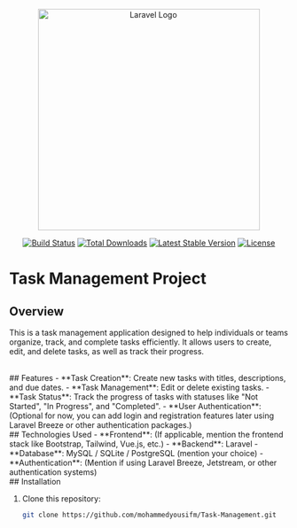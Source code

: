 <p align="center"><a href="https://laravel.com" target="_blank"><img src="https://raw.githubusercontent.com/laravel/art/master/logo-lockup/5%20SVG/2%20CMYK/1%20Full%20Color/laravel-logolockup-cmyk-red.svg" width="400" alt="Laravel Logo"></a></p>

<p align="center">
<a href="https://github.com/laravel/framework/actions"><img src="https://github.com/laravel/framework/workflows/tests/badge.svg" alt="Build Status"></a>
<a href="https://packagist.org/packages/laravel/framework"><img src="https://img.shields.io/packagist/dt/laravel/framework" alt="Total Downloads"></a>
<a href="https://packagist.org/packages/laravel/framework"><img src="https://img.shields.io/packagist/v/laravel/framework" alt="Latest Stable Version"></a>
<a href="https://packagist.org/packages/laravel/framework"><img src="https://img.shields.io/packagist/l/laravel/framework" alt="License"></a>
</p>

# Task Management Project

## Overview
This is a task management application designed to help individuals or teams organize, track, and complete tasks efficiently. It allows users to create, edit, and delete tasks, as well as track their progress.

<br>
## Features
- **Task Creation**: Create new tasks with titles, descriptions, and due dates.
- **Task Management**: Edit or delete existing tasks.
- **Task Status**: Track the progress of tasks with statuses like "Not Started", "In Progress", and "Completed".
- **User Authentication**: (Optional for now, you can add login and registration features later using Laravel Breeze or other authentication packages.)
<br>
## Technologies Used
- **Frontend**: (If applicable, mention the frontend stack like Bootstrap, Tailwind, Vue.js, etc.)
- **Backend**: Laravel
- **Database**: MySQL / SQLite / PostgreSQL (mention your choice)
- **Authentication**: (Mention if using Laravel Breeze, Jetstream, or other authentication systems)
  <br>
## Installation

1. Clone this repository:
   ```bash
   git clone https://github.com/mohammedyousifm/Task-Management.git

 

